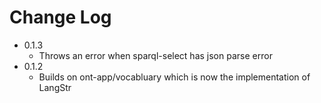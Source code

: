 # Change Log
- 0.1.3
  - Throws an error when sparql-select has json parse error
- 0.1.2
  - Builds on ont-app/vocabluary which is now the implementation of LangStr
  
